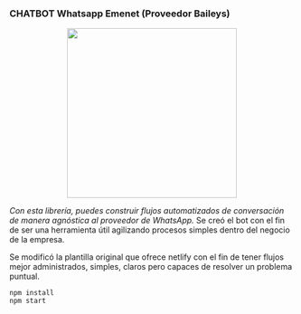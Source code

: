 ### CHATBOT Whatsapp Emenet (Proveedor Baileys)

<p align="center">
  <img width="300" src="https://i.imgur.com/Oauef6t.png">
</p>


*Con esta librería, puedes construir flujos automatizados de conversación de manera agnóstica al proveedor de WhatsApp.* Se creó el bot con el fin de ser una herramienta útil agilizando procesos simples dentro del negocio de la empresa.

Se modificó la plantilla original que ofrece netlify con el fin de tener flujos mejor administrados, simples, claros pero capaces de resolver un problema puntual.


```
npm install
npm start
```